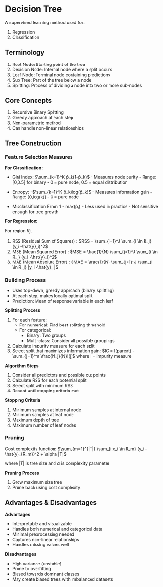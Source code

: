 # Decision Tree

A supervised learning method used for:
1. Regression
2. Classification

## Terminology

1. Root Node: Starting point of the tree
2. Decision Node: Internal node where a split occurs
3. Leaf Node: Terminal node containing predictions
4. Sub Tree: Part of the tree below a node
5. Splitting: Process of dividing a node into two or more sub-nodes

## Core Concepts

1. Recursive Binary Splitting
2. Greedy approach at each step
3. Non-parametric method
4. Can handle non-linear relationships

## Tree Construction

### Feature Selection Measures

**For Classification:**

- Gini Index: $\sum_{k=1}^K p̂_k(1-p̂_k)$
      - Measures node purity
      - Range: [0,0.5] for binary
      - 0 = pure node, 0.5 = equal distribution

- Entropy: -$\sum_{k=1}^K p̂_k\log(p̂_k)$
      - Measures information gain
      - Range: [0,log(k)]
      - 0 = pure node

- Misclassification Error: 1 - max(p̂ᵢ)
      - Less used in practice
      - Not sensitive enough for tree growth

**For Regression:**

For region $R_j$,

1. RSS (Residual Sum of Squares) : $RSS = \sum_{j=1}^J \sum_{i \in R_j} (y_i -\hat{y}_i)^2$
2. MSE (Mean Squared Error) : $MSE = \frac{1}{N} \sum_{j=1}^J \sum_{i \in R_j} (y_i -\hat{y}_i)^2$
3. MAE (Mean Absolute Error) : $MAE = \frac{1}{N} \sum_{j=1}^J \sum_{i \in R_j} |y_i -\hat{y}_i|$


### Building Process

- Uses top-down, greedy approach (binary splitting)
- At each step, makes locally optimal split
- Prediction: Mean of response variable in each leaf

**Splitting Process**

1. For each feature:
   - For numerical: Find best splitting threshold
   - For categorical: 
     * Binary: Two groups
     * Multi-class: Consider all possible groupings
2. Calculate impurity measure for each split
3. Select split that maximizes information gain:
   $IG = I(parent) - \sum_{j=1}^m \frac{N_j}{N}I(j)$
   where I = impurity measure


**Algorithm Steps**

1. Consider all predictors and possible cut points
2. Calculate RSS for each potential split
3. Select split with minimum RSS
4. Repeat until stopping criteria met


**Stopping Criteria**

1. Minimum samples at internal node
2. Minimum samples at leaf node
3. Maximum depth of tree
4. Maximum number of leaf nodes


### Pruning

Cost complexity function:
$\sum_{m=1}^{|T|} \sum_{i:x_i \in R_m} (y_i - \hat{y}_{R_m})^2 + \alpha |T|$

where $|T|$ is tree size and $\alpha$ is complexity parameter

**Pruning Process**

1. Grow maximum size tree
2. Prune back using cost complexity



## Advantages & Disadvantages

**Advantages**

- Interpretable and visualizable
- Handles both numerical and categorical data
- Minimal preprocessing needed
- Captures non-linear relationships
- Handles missing values well

**Disadvantages**

- High variance (unstable)
- Prone to overfitting
- Biased towards dominant classes
- May create biased trees with imbalanced datasets